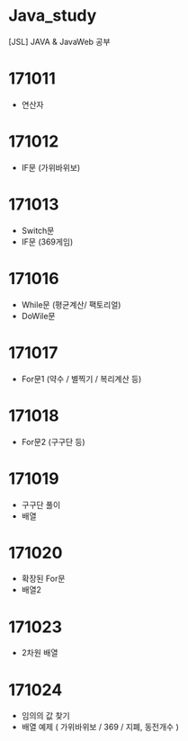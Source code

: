 # Java_study
[JSL] JAVA &amp; JavaWeb 공부

# 171011
- 연산자

# 171012
- IF문 (가위바위보)

# 171013
- Switch문
- IF문 (369게임)

# 171016
- While문 (평균계산/ 팩토리얼)
- DoWile문 

# 171017
- For문1 (약수 / 별찍기 / 복리계산 등)

# 171018
- For문2 (구구단 등)

# 171019
- 구구단 풀이
- 배열

# 171020
- 확장된 For문
- 배열2

# 171023
- 2차원 배열

# 171024
- 임의의 값 찾기
- 배열 예제 ( 가위바위보 / 369 / 지폐, 동전개수 )
